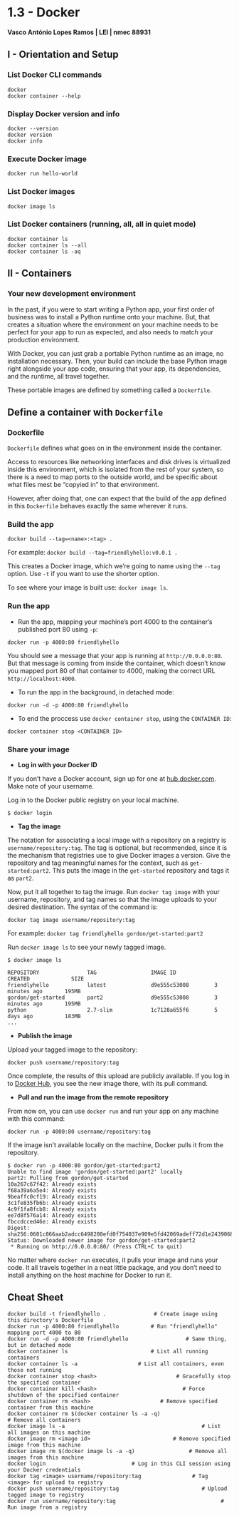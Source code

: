 ﻿# 1.3 - Docker

**Vasco António Lopes Ramos | LEI | nmec 88931**

## I - Orientation and Setup

### List Docker CLI commands
```
docker
docker container --help
```

### Display Docker version and info
```
docker --version
docker version
docker info
```

### Execute Docker image
```
docker run hello-world
```

### List Docker images
```
docker image ls
```

### List Docker containers (running, all, all in quiet mode)
```
docker container ls
docker container ls --all
docker container ls -aq
```


## II - Containers

### Your new development environment

In the past, if you were to start writing a Python app, your first order of business was to install a Python runtime onto your machine. But, that creates a situation where the environment on your machine needs to be perfect for your app to run as expected, and also needs to match your production environment.

With Docker, you can just grab a portable Python runtime as an image, no installation necessary. Then, your build can include the base Python image right alongside your app code, ensuring that your app, its dependencies, and the runtime, all travel together.

These portable images are defined by something called a `Dockerfile`.

## Define a container with  `Dockerfile`

### Dockerfile

`Dockerfile` defines what goes on in the environment inside the container. 

Access to resources like networking interfaces and disk drives is virtualized inside this environment, which is isolated from the rest of your system, so there is a need to map ports to the outside world, and be specific about what files mest be “copyied in” to that environment.

However, after doing that, one can expect that the build of  the app defined in this `Dockerfile` behaves exactly the same wherever it runs.

### Build the app
```
docker build --tag=<name>:<tag> .
```
For example: `docker build --tag=friendlyhello:v0.0.1 .`

This creates a Docker image, which we’re going to name using the `--tag` option. Use `-t` if you want to use the shorter option.

To see where your image is built use: `docker image ls`.

### Run the app

- Run the app, mapping your machine’s port 4000 to the container’s published port 80 using `-p`:
```
docker run -p 4000:80 friendlyhello
```
You should see a message that your app is running at `http://0.0.0.0:80`. But that message is coming from inside the container, which doesn’t know you mapped port 80 of that container to 4000, making the correct URL `http://localhost:4000`.

- To run the app in the background, in detached mode:
```
docker run -d -p 4000:80 friendlyhello
```

 - To end the proccess  use `docker container stop`, using the `CONTAINER ID`:
```
docker container stop <CONTAINER ID>
```

### Share your image

- **Log in with your Docker ID**

If you don’t have a Docker account, sign up for one at [hub.docker.com](https://hub.docker.com). Make note of your username.

Log in to the Docker public registry on your local machine.
```
$ docker login
```

- **Tag the image**

The notation for associating a local image with a repository on a registry is `username/repository:tag`.
The tag is optional, but recommended, since it is the mechanism that registries use to give Docker images a version. Give the repository and tag meaningful names for the context, such as `get-started:part2`. This puts the image in the `get-started` repository and tags it as `part2`.

Now, put it all together to tag the image. Run `docker tag image` with your username, repository, and tag names so that the image uploads to your desired destination. The syntax of the command is:
```
docker tag image username/repository:tag
```
For example: `docker tag friendlyhello gordon/get-started:part2`

Run `docker image ls` to see your newly tagged image.
```
$ docker image ls

REPOSITORY               TAG                 IMAGE ID            CREATED             SIZE
friendlyhello            latest              d9e555c53008        3 minutes ago       195MB
gordon/get-started       part2               d9e555c53008        3 minutes ago       195MB
python                   2.7-slim            1c7128a655f6        5 days ago          183MB
...
```

- **Publish the image**

Upload your tagged image to the repository:

```
docker push username/repository:tag
```

Once complete, the results of this upload are publicly available. If you log in to [Docker Hub](https://hub.docker.com/), you see the new image there, with its pull command.

- **Pull and run the image from the remote repository**

From now on, you can use `docker run` and run your app on any machine with this command:
```
docker run -p 4000:80 username/repository:tag
```
If the image isn’t available locally on the machine, Docker pulls it from the repository.
```
$ docker run -p 4000:80 gordon/get-started:part2
Unable to find image 'gordon/get-started:part2' locally
part2: Pulling from gordon/get-started
10a267c67f42: Already exists
f68a39a6a5e4: Already exists
9beaffc0cf19: Already exists
3c1fe835fb6b: Already exists
4c9f1fa8fcb8: Already exists
ee7d8f576a14: Already exists
fbccdcced46e: Already exists
Digest: sha256:0601c866aab2adcc6498200efd0f754037e909e5fd42069adeff72d1e2439068
Status: Downloaded newer image for gordon/get-started:part2
 * Running on http://0.0.0.0:80/ (Press CTRL+C to quit)
```
No matter where `docker run` executes, it pulls your image and runs your code. It all travels together in a neat little package, and you don’t need to install anything on the host machine for Docker to run it.


## Cheat Sheet

```
docker build -t friendlyhello .			      # Create image using this directory's Dockerfile
docker run -p 4000:80 friendlyhello			 # Run "friendlyhello" mapping port 4000 to 80
docker run -d -p 4000:80 friendlyhello				    # Same thing, but in detached mode
docker container ls							 # List all running containers
docker container ls -a					 # List all containers, even those not running
docker container stop <hash>           			     # Gracefully stop the specified container
docker container kill <hash>        	      		   # Force shutdown of the specified container
docker container rm <hash>        		        # Remove specified container from this machine
docker container rm $(docker container ls -a -q)         	    	       # Remove all containers
docker image ls -a                             			     # List all images on this machine
docker image rm <image id>            			    # Remove specified image from this machine
docker image rm $(docker image ls -a -q)   		         # Remove all images from this machine
docker login             		       # Log in this CLI session using your Docker credentials
docker tag <image> username/repository:tag  			  # Tag <image> for upload to registry
docker push username/repository:tag            			     # Upload tagged image to registry
docker run username/repository:tag                   			   # Run image from a registry
```





